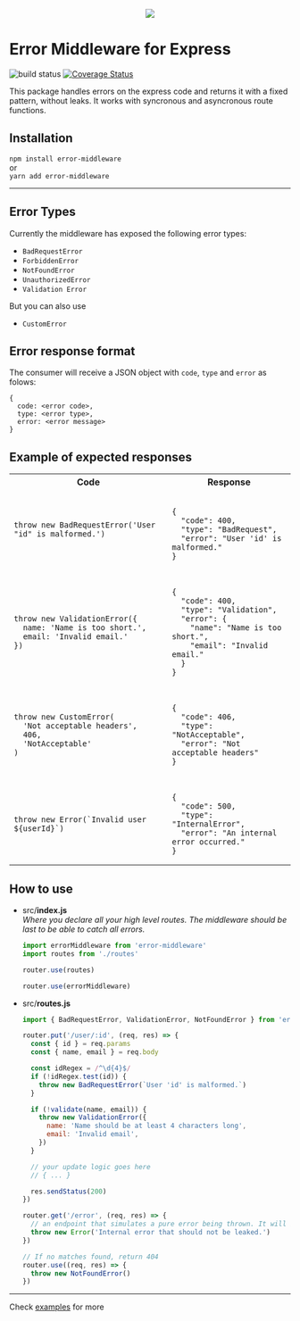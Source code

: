 <p align="center">
  <img src="./em.png">
</p>

# Error Middleware for Express

![build status](https://img.shields.io/circleci/project/github/gabrielsiedler/error-middleware.svg 'Build status')
[![Coverage Status](https://coveralls.io/repos/github/gabrielsiedler/error-middleware/badge.svg?branch=master)](https://coveralls.io/github/gabrielsiedler/error-middleware?branch=master)

This package handles errors on the express code and returns it with a fixed pattern, without leaks. It works with syncronous and asyncronous route functions.

## Installation

`npm install error-middleware`<br/>
or<br/>
`yarn add error-middleware`

---

## Error Types

Currently the middleware has exposed the following error types:

- `BadRequestError`
- `ForbiddenError`
- `NotFoundError`
- `UnauthorizedError`
- `Validation Error`

But you can also use

- `CustomError`

## Error response format

The consumer will receive a JSON object with `code`, `type` and `error` as folows:

```
{
  code: <error code>,
  type: <error type>,
  error: <error message>
}
```

## Example of expected responses

<table style="width: 100%">
  <tr>
    <th>Code</th>
    <th>Response</th>
  </tr>
  <tr>
    <td>
      <pre lang="js"><code>throw new BadRequestError('User "id" is malformed.')</code></pre>
    </td>
    <td>
      <pre lang="json"><code>
{
  "code": 400,
  "type": "BadRequest",
  "error": "User 'id' is malformed."
}</code></pre>
    </td>
  </tr>
  <tr>
    <td><pre lang="js"><code>
throw new ValidationError({
  name: 'Name is too short.',
  email: 'Invalid email.'
})</code></pre></td>
    <td><pre lang="json"><code>
{
  "code": 400,
  "type": "Validation",
  "error": {
    "name": "Name is too short.",
    "email": "Invalid email."
  }
}</code></pre></td>
  </tr>
  <tr>
    <td><pre lang="js"><code>
throw new CustomError(
  'Not acceptable headers',
  406,
  'NotAcceptable'
)</code></pre></td>
    <td><pre lang="json"><code>
{
  "code": 406,
  "type": "NotAcceptable",
  "error": "Not acceptable headers"
}</code></pre></td>
  </tr>
  <tr>
    <td><pre lang="js"><code>
throw new Error(`Invalid user ${userId}`)
</code></pre></td>
    <td><pre lang="json"><code>
{
  "code": 500,
  "type": "InternalError",
  "error": "An internal error occurred."
}</code></pre></td>
  </tr>
</table>

## How to use

- src/**index.js**<br />
  _Where you declare all your high level routes. The middleware should be last to be able to catch all errors._

  ```js
  import errorMiddleware from 'error-middleware'
  import routes from './routes'

  router.use(routes)

  router.use(errorMiddleware)
  ```

- src/**routes.js**

  ```js
  import { BadRequestError, ValidationError, NotFoundError } from 'error-middleware/errors'

  router.put('/user/:id', (req, res) => {
    const { id } = req.params
    const { name, email } = req.body

    const idRegex = /^\d{4}$/
    if (!idRegex.test(id)) {
      throw new BadRequestError(`User 'id' is malformed.`)
    }

    if (!validate(name, email)) {
      throw new ValidationError({
        name: 'Name should be at least 4 characters long',
        email: 'Invalid email',
      })
    }

    // your update logic goes here
    // { ... }

    res.sendStatus(200)
  })

  router.get('/error', (req, res) => {
    // an endpoint that simulates a pure error being thrown. It will be translated to InternalError and all its content will not be leaked.
    throw new Error('Internal error that should not be leaked.')
  })

  // If no matches found, return 404
  router.use((req, res) => {
    throw new NotFoundError()
  })
  ```

---

Check [examples](./examples/simple-server) for more
